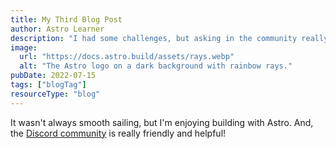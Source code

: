 ```yaml
---
title: My Third Blog Post
author: Astro Learner
description: "I had some challenges, but asking in the community really helped!"
image:
  url: "https://docs.astro.build/assets/rays.webp"
  alt: "The Astro logo on a dark background with rainbow rays."
pubDate: 2022-07-15
tags: ["blogTag"]
resourceType: "blog"
---
```


It wasn't always smooth sailing, but I'm enjoying building with Astro. And, the [Discord community](https://astro.build/chat) is really friendly and helpful!
